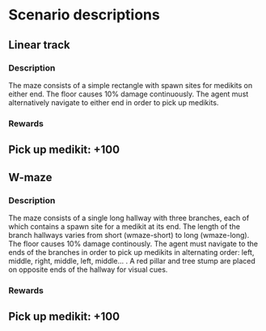 # Scenario descriptions
## Linear track
### Description
The maze consists of a simple rectangle with spawn sites for medikits on either end. The floor causes 10% damage continuously. The agent must alternatively navigate to either end in order to pick up medikits.

### Rewards
Pick up medikit: +100
---
## W-maze
### Description
The maze consists of a single long hallway with three branches, each of which contains a spawn site for a medikit at its end. The length of the branch hallways varies from short (wmaze-short) to long (wmaze-long). The floor causes 10% damage continously. The agent must navigate to the ends of the branches in order to pick up medikits in alternating order: left, middle, right, middle, left, middle... . A red pillar and tree stump are placed on opposite ends of the hallway for visual cues.

### Rewards
Pick up medikit: +100
---
